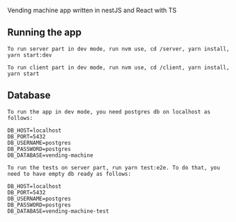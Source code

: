 Vending machine app written in nestJS and React with TS

## Running the app
```
To run server part in dev mode, run nvm use, cd /server, yarn install, yarn start:dev

To run client part in dev mode, run nvm use, cd /client, yarn install, yarn start
```

## Database
```
To run the app in dev mode, you need postgres db on localhost as follows:

DB_HOST=localhost
DB_PORT=5432
DB_USERNAME=postgres
DB_PASSWORD=postgres
DB_DATABASE=vending-machine

To run the tests on server part, run yarn test:e2e. To do that, you need to have empty db ready as follows:

DB_HOST=localhost
DB_PORT=5432
DB_USERNAME=postgres
DB_PASSWORD=postgres
DB_DATABASE=vending-machine-test
```

